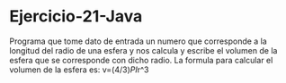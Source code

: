 # Ejercicio-21-Java
Programa que tome dato de entrada un numero que corresponde a la longitud del radio de una esfera
y nos calcula y escribe el volumen de la esfera que se corresponde con dicho radio. 
La formula para calcular el volumen de la esfera es: v=(4/3)*PI*r^3
